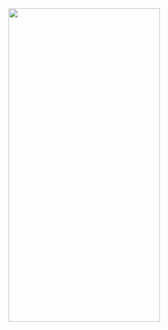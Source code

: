 <img src="https://github.com/jeongyun-kim/AutoLayoutPractice/assets/131102119/52bac263-f5cd-4a43-ba3d-42f9d21134c5" width="300" height="620"/>

